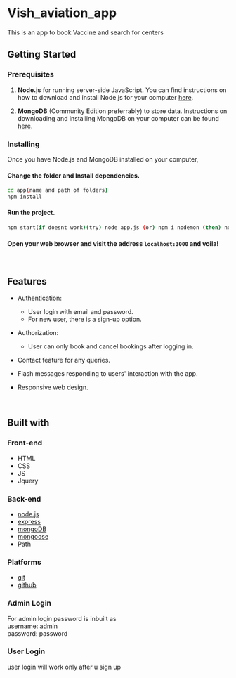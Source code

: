 # Vish_aviation_app
This is an app to book Vaccine and search for centers
<br>

## Getting Started

### Prerequisites

1. **Node.js** for running server-side JavaScript. You can find instructions on how to download and install Node.js for your computer [here](https://nodejs.org/en/download/).

2. **MongoDB** (Community Edition preferrably) to store data. Instructions on downloading and installing MongoDB on your computer can be found [here](https://docs.mongodb.com/manual/installation/).

### Installing

Once you have Node.js and MongoDB installed on your computer,

#### Change the folder and Install dependencies.
```sh
cd app(name and path of folders)
npm install
```


#### Run the project.
```sh
npm start(if doesnt work)(try) node app.js (or) npm i nodemon (then) nodemon app.js
```

#### Open your web browser and visit the address `localhost:3000` and voila!

<br>

## Features

* Authentication:
  * User login with email and password.
  * For new user, there is a sign-up option.

* Authorization:
  * User can only book and cancel bookings after logging in.

* Contact feature for any queries.

* Flash messages responding to users' interaction with the app.

* Responsive web design.

<br>

## Built with

### Front-end

* HTML
* CSS
* JS
* Jquery

### Back-end

* [node.js](https://nodejs.org/en/)
* [express](https://expressjs.com/)
* [mongoDB](https://www.mongodb.com/)
* [mongoose](http://mongoosejs.com/)
* Path

### Platforms

* [git](https://git-scm.com/)
* [github](https://github.com/)

### Admin Login
For admin login password is inbuilt as <br>
username: admin<br>
password: password<br>

### User Login
user login will work only after u sign up


